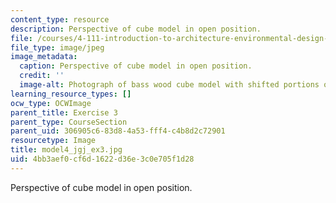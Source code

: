 ```yaml
---
content_type: resource
description: Perspective of cube model in open position.
file: /courses/4-111-introduction-to-architecture-environmental-design-spring-2014/4bb3aef0cf6d1622d36e3c0e705f1d28_model4_jgj_ex3.jpg
file_type: image/jpeg
image_metadata:
  caption: Perspective of cube model in open position.
  credit: ''
  image-alt: Photograph of bass wood cube model with shifted portions of the cube.
learning_resource_types: []
ocw_type: OCWImage
parent_title: Exercise 3
parent_type: CourseSection
parent_uid: 306905c6-83d8-4a53-fff4-c4b8d2c72901
resourcetype: Image
title: model4_jgj_ex3.jpg
uid: 4bb3aef0-cf6d-1622-d36e-3c0e705f1d28
---
```

Perspective of cube model in open position.

